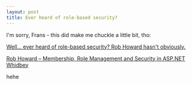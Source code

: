 ```yaml
---
layout: post
title: Ever heard of role-based security?
---
```

<p>I'm sorry, Frans - this did make me chuckle a little bit, tho:</p>
<p><a href="http://weblogs.asp.net/fbouma/posts/38178.aspx">Well... ever heard of role-based security? Rob Howard hasn't obviously.</a></p>
<p><a href="http://longhornblogs.com/bevjen/posts/930.aspx">Rob Howard – Membership, Role Management and Security in ASP.NET Whidbey</a></p>
<p>hehe</p>
